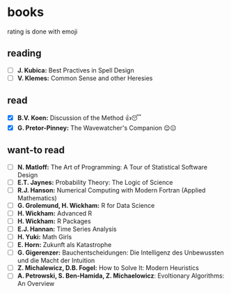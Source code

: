 # books
rating is done with emoji 

## reading
- [ ] **J. Kubica:** Best Practives in Spell Design
- [ ] **V. Klemes:** Common Sense and other Heresies

## read 
- [x] **B.V. Koen:** Discussion of the Method :+1::sleeping:
- [x] **G. Pretor-Pinney:** The Wavewatcher's Companion :relieved::neutral_face: 

## want-to read
- [ ] **N. Matloff:** The Art of Programming: A Tour of Statistical Software Design
- [ ] **E.T. Jaynes:** Probability Theory: The Logic of Science
- [ ] **R.J. Hanson:** Numerical Computing with Modern Fortran (Applied Mathematics)
- [ ] **G. Grolemund, H. Wickham:** R for Data Science
- [ ] **H. Wickham:** Advanced R
- [ ] **H. Wickham:** R Packages
- [ ] **E.J. Hannan:** Time Series Analysis
- [ ] **H. Yuki:** Math Girls
- [ ] **E. Horn:** Zukunft als Katastrophe
- [ ] **G. Gigerenzer:** Bauchentscheidungen: Die Intelligenz des Unbewussten und die Macht der Intuition
- [ ] **Z. Michalewicz, D.B. Fogel:** How to Solve It: Modern Heuristics 
- [ ] **A. Petrowski, S. Ben-Hamida, Z. Michaelowicz**: Evoltionary Algorithms: An Overview 

